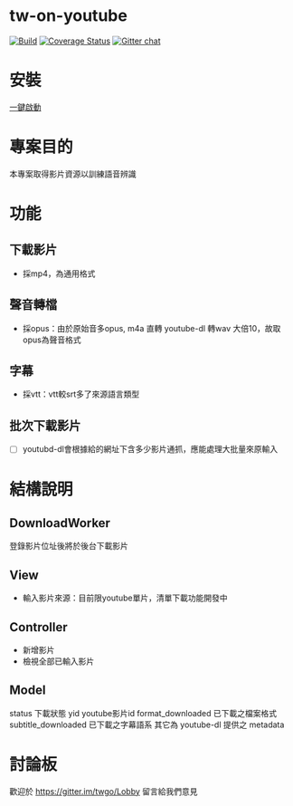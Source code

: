 # tw-on-youtube
[![Build](https://travis-ci.org/twgo/tw-on-youtube.svg?branch=master)](https://travis-ci.org/twgo/tw-on-youtube)
[![Coverage Status](https://coveralls.io/repos/github/twgo/tw-on-youtube/badge.svg?branch=master)](https://coveralls.io/github/twgo/tw-on-youtube?branch=master)  [![Gitter chat](https://badges.gitter.im/gitterHQ/gitter.png)](https://gitter.im/twgo/Lobby)

# 安裝
[一鍵啟動](https://github.com/twgo/tw-on-youtube/wiki/%E5%AE%89%E8%A3%9Ddocker-compose%E4%B8%80%E9%8D%B5%E5%95%9F%E7%94%A8%E6%9C%8D%E5%8B%99)

# 專案目的
本專案取得影片資源以訓練語音辨識

# 功能
## 下載影片
- 採mp4，為通用格式

## 聲音轉檔
- 採opus：由於原始音多opus, m4a 直轉 youtube-dl 轉wav 大倍10，故取opus為聲音格式

## 字幕
- 採vtt：vtt較srt多了來源語言類型

## 批次下載影片
-[ ] youtubd-dl會根據給的網址下含多少影片通抓，應能處理大批量來原輸入

# 結構說明

## DownloadWorker
登錄影片位址後將於後台下載影片

## View
- 輸入影片來源：目前限youtube單片，清單下載功能開發中

## Controller
- 新增影片
- 檢視全部已輸入影片

## Model
status 下載狀態
yid youtube影片id
format_downloaded 已下載之檔案格式
subtitle_downloaded 已下載之字幕語系
其它為 youtube-dl 提供之 metadata

# 討論板
歡迎於 https://gitter.im/twgo/Lobby 留言給我們意見

